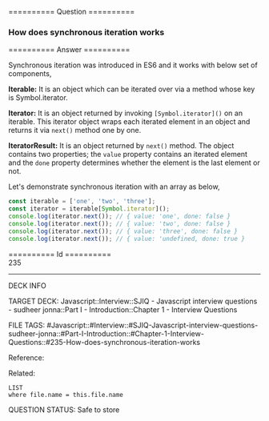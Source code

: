 ========== Question ==========  

### How does synchronous iteration works  

========== Answer ==========  

Synchronous iteration was introduced in ES6 and it works with below set of components,

**Iterable:** It is an object which can be iterated over via a method whose key is Symbol.iterator.

**Iterator:** It is an object returned by invoking `[Symbol.iterator]()` on an iterable. This iterator object wraps each iterated element in an object and returns it via `next()` method one by one.

**IteratorResult:** It is an object returned by `next()` method. The object contains two properties; the `value` property contains an iterated element and the `done` property determines whether the element is the last element or not.

Let's demonstrate synchronous iteration with an array as below,

```javascript
const iterable = ['one', 'two', 'three'];
const iterator = iterable[Symbol.iterator]();
console.log(iterator.next()); // { value: 'one', done: false }
console.log(iterator.next()); // { value: 'two', done: false }
console.log(iterator.next()); // { value: 'three', done: false }
console.log(iterator.next()); // { value: 'undefined, done: true }
```

========== Id ==========  
235

---

DECK INFO

TARGET DECK: Javascript::Interview::SJIQ - Javascript interview questions - sudheer jonna::Part I - Introduction::Chapter 1 - Interview Questions

FILE TAGS: #Javascript::#Interview::#SJIQ-Javascript-interview-questions-sudheer-jonna::#Part-I-Introduction::#Chapter-1-Interview-Questions::#235-How-does-synchronous-iteration-works

Reference:

Related:

```dataview
LIST
where file.name = this.file.name
```

QUESTION STATUS: Safe to store
